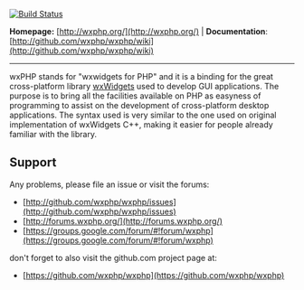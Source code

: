 [![Build Status](https://img.shields.io/travis/wxphp/wxphp/master.svg?style=flat-square)](https://travis-ci.org/wxphp/wxphp)

**Homepage:** [http://wxphp.org/](http://wxphp.org/)
|
**Documentation**: [http://github.com/wxphp/wxphp/wiki](http://github.com/wxphp/wxphp/wiki)

---

wxPHP stands for "wxwidgets for PHP" and it is a binding for the great 
cross-platform library [wxWidgets](http://wxwidgets.org/) used to 
develop GUI applications. The purpose is to bring all the facilities 
available on PHP as easyness of programming to assist on the development
of cross-platform desktop applications. The syntax used is very similar 
to the one used on original implementation of wxWidgets C++, making it 
easier for people already familiar with the library.

## Support

Any problems, please file an issue or visit the forums:
	
* [http://github.com/wxphp/wxphp/issues](http://github.com/wxphp/wxphp/issues)
* [http://forums.wxphp.org/](http://forums.wxphp.org/)
* [https://groups.google.com/forum/#!forum/wxphp](https://groups.google.com/forum/#!forum/wxphp)
	
don't forget to also visit the github.com project page at:
	
* [https://github.com/wxphp/wxphp](https://github.com/wxphp/wxphp)
